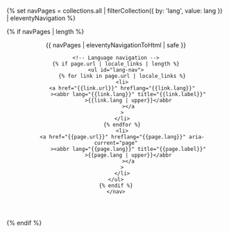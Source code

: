 {% set navPages = collections.all | filterCollection({ by: 'lang', value:
lang }) | eleventyNavigation %}

{% if navPages | length %}

<header>
    <nav>
    <!-- Main pages navigation -->
    {{ navPages | eleventyNavigationToHtml | safe }}

    <!-- Language navigation -->
    {% if page.url | locale_links | length %}
    <ul id="lang-nav">
        {% for link in page.url | locale_links %}
        <li>
        <a href="{{link.url}}" hreflang="{{link.lang}}"
            ><abbr lang="{{link.lang}}" title="{{link.label}}"
            >{{link.lang | upper}}</abbr
            ></a
        >
        </li>
        {% endfor %}
        <li>
        <a href="{{page.url}}" hreflang="{{page.lang}}" aria-current="page"
            ><abbr lang="{{page.lang}}" title="{{page.label}}"
            >{{page.lang | upper}}</abbr
            ></a
        >
        </li>
    </ul>
    {% endif %}
    </nav>

</header>
{% endif %}
